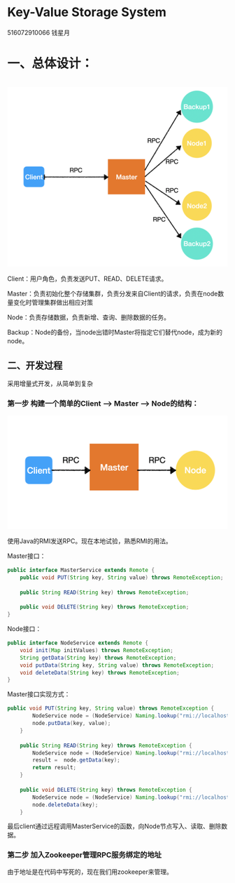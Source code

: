 # Key-Value Storage System

516072910066 钱星月

# 一、总体设计：

​	![总体设计](./img/总体设计.png)

Client：用户角色，负责发送PUT、READ、DELETE请求。

Master：负责初始化整个存储集群，负责分发来自Client的请求，负责在node数量变化时管理集群做出相应对策

Node：负责存储数据，负责新增、查询、删除数据的任务。

Backup：Node的备份，当node出错时Master将指定它们替代node，成为新的node。

## 二、开发过程

采用增量式开发，从简单到复杂

### 第一步 构建一个简单的Client --> Master --> Node的结构：

![version1](./img/version1.png)

使用Java的RMI发送RPC。现在本地试验，熟悉RMI的用法。

Master接口：

```java
public interface MasterService extends Remote {
    public void PUT(String key, String value) throws RemoteException;

    public String READ(String key) throws RemoteException;

    public void DELETE(String key) throws RemoteException;
}
```

Node接口：

```java
public interface NodeService extends Remote {
    void init(Map initValues) throws RemoteException;
    String getData(String key) throws RemoteException;
    void putData(String key, String value) throws RemoteException;
    void deleteData(String key) throws RemoteException;
}
```

Master接口实现方式：

```java
public void PUT(String key, String value) throws RemoteException {
        NodeService node = (NodeService) Naming.lookup("rmi://localhost:1099/kvNode");
        node.putData(key, value);
    }

    public String READ(String key) throws RemoteException {
        NodeService node = (NodeService) Naming.lookup("rmi://localhost:1099/kvNode");
        result =  node.getData(key);
        return result;
    }

    public void DELETE(String key) throws RemoteException {
        NodeService node = (NodeService) Naming.lookup("rmi://localhost:1099/kvNode");
        node.deleteData(key);
    }
```

最后client通过远程调用MasterService的函数，向Node节点写入、读取、删除数据。

### 第二步 加入Zookeeper管理RPC服务绑定的地址

由于地址是在代码中写死的，现在我们用zookeeper来管理。